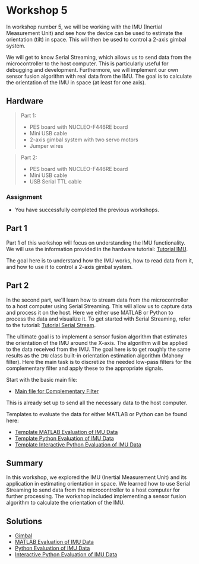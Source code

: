 <!-- link list -->
[0]: https://os.mbed.com/platforms/ST-Nucleo-F446RE/

# Workshop 5

In workshop number 5, we will be working with the IMU (Inertial Measurement Unit) and see how the device can be used to estimate the orientation (tilt) in space. This will then be used to control a 2-axis gimbal system.

We will get to know Serial Streaming, which allows us to send data from the microcontroller to the host computer. This is particularly useful for debugging and development. Furthermore, we will implement our own sensor fusion algorithm with real data from the IMU. The goal is to calculate the orientation of the IMU in space (at least for one axis).

## Hardware

>Part 1:
> - PES board with NUCLEO-F446RE board
> - Mini USB cable
> - 2-axis gimbal system with two servo motors
> - Jumper wires

>Part 2:
> - PES board with NUCLEO-F446RE board
> - Mini USB cable
> - USB Serial TTL cable

### Assignment

- You have successfully completed the previous workshops.

## Part 1

Part 1 of this workshop will focus on understanding the IMU functionality. We will use the information provided in the hardware tutorial: [Tutorial IMU](../markdown/imu.md).

The goal here is to understand how the IMU works, how to read data from it, and how to use it to control a 2-axis gimbal system.

## Part 2

In the second part, we'll learn how to stream data from the microcontroller to a host computer using Serial Streaming. This will allow us to capture data and process it on the host. Here we either use MATLAB or Python to process the data and visualize it. To get started with Serial Streaming, refer to the tutorial: [Tutorial Serial Stream](../markdown/serial_stream.md).

The ultimate goal is to implement a sensor fusion algorithm that estimates the orientation of the IMU around the X-axis. The algorithm will be applied to the data received from the IMU. The goal here is to get roughly the same results as the ``IMU`` class built-in orientation estimation algorithm (Mahony filter). Here the main task is to discretize the needed low-pass filters for the complementary filter and apply these to the appropriate signals.

Start with the basic main file:

- [Main file for Complementary Filter](../solutions/main_comp_filter.cpp)

This is already set up to send all the necessary data to the host computer.

Templates to evaluate the data for either MATLAB or Python can be found here:

- [Template MATLAB Evaluation of IMU Data](../templates/matlab/serial_stream_comp_filter.m)
- [Template Python Evaluation of IMU Data](../templates/python/serial_stream_comp_filter.py)
- [Template Interactive Python Evaluation of IMU Data](../templates/python/serial_stream_comp_filter.ipynb)

## Summary

In this workshop, we explored the IMU (Inertial Measurement Unit) and its application in estimating orientation in space. We learned how to use Serial Streaming to send data from the microcontroller to a host computer for further processing. The workshop included implementing a sensor fusion algorithm to calculate the orientation of the IMU.

## Solutions

- [Gimbal](../solutions/main_gimbal.cpp)
- [MATLAB Evaluation of IMU Data](../matlab/serial_stream_comp_filter.m)
- [Python Evaluation of IMU Data](../python/serial_stream_comp_filter.py)
- [Interactive Python Evaluation of IMU Data](../python/serial_stream_comp_filter.ipynb)
